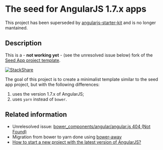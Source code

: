 # The seed for AngularJS 1.7.x apps

This project has been superseded by [angularjs-starter-kit](https://github.com/lackovic/angularjs-starter-kit) and is no longer mantained.

## Description

This is a - **not working yet** - (see the unresolved issue below) fork of the [Seed App project template](https://github.com/angular/angular-seed).

[![StackShare](https://img.shields.io/badge/tech-stack-0690fa.svg?style=flat)](https://stackshare.io/lackovic/angularjs-v17-seed)

The goal of this project is to create a minimalist template similar to the seed app project, but with the following differences:

1. uses the version 1.7.x of AngularJS;
2. uses `yarn` instead of `bower`.

## Related information

* Unrelesolved issue: [bower_components/angular/angular.js 404 (Not Found)](https://github.com/sheerun/bower-away/issues/28)
* Migration from bower to yarn done using [bower-away](https://github.com/sheerun/bower-away)
* [How to start a new project with the latest version of AngularJS?](https://stackoverflow.com/questions/50999557/how-to-start-a-new-project-with-the-latest-version-of-angularjs)
